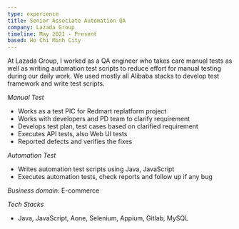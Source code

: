```yaml
---
type: experience
title: Senior Associate Automation QA
company: Lazada Group
timeline: May 2021 - Present
based: Ho Chi Minh City
---
```


At Lazada Group, I worked as a QA engineer who takes care manual tests as well as writing automation test scripts to reduce effort for manual testing during our daily work.
We used mostly all Alibaba stacks to develop test framework and write test scripts.

_Manual Test_

- Works as a test PIC for Redmart replatform project
- Works with developers and PD team to clarify requirement
- Develops test plan, test cases based on clarified requirement
- Executes API tests, also Web UI tests
- Reported defects and verifies the fixes

_Automation Test_

- Writes automation test scripts using Java, JavaScript
- Executes automation tests, check reports and follow up if any bug

_Business domain:_ E-commerce

_Tech Stacks_

- Java, JavaScript, Aone, Selenium, Appium, Gitlab, MySQL
